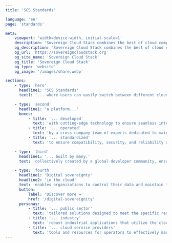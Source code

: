 ```yaml
---
title: 'SCS Standards'

language: 'en'
page: 'standards'

meta:
    viewport: 'width=device-width, initial-scale=1'
    description: 'Sovereign Cloud Stack combines the best of cloud computing in one unified standard.'
    og_description: 'Sovereign Cloud Stack combines the best of cloud computing in one unified standard.'
    og_url: 'https://sovereigncloudstack.org'
    og_site_name: 'Sovereign Cloud Stack'
    og_title: 'Sovereign Cloud Stack'
    og_type: 'website'
    og_image: '/images/share.webp'

sections:
    - type: 'hero'
      headline1: 'SCS Standards'
      text1: '... where users can easily switch between different cloud service providers without being locked in.'

    - type: 'second'
      headline1: 'a platform...'
      boxes:
          - title: '... developed'
            text: 'with cutting-edge technology to ensure seamless integration and optimal performance across different cloud environments.'
          - title: '... operated'
            text: 'by a cross-company team of experts dedicated to maintaining high availability, security, and continuous improvement, sharing operational knowledge.'
          - title: '... standardized'
            text: 'to ensure compatibility, security, and reliability across various data center operators with the option of certification.'

    - type: 'third'
      headline1: '... built by many.'
      text: 'collectively created by a global developer community, ensuring a diverse and innovative approach to solving complex cloud challenges without vendor lock-in.'

    - type: 'fourth'
      headline1: 'Digital sovereignty'
      headline2: 'in the cloud'
      text: 'enables organizations to control their data and maintain their independence from proprietary software.'
      button:
          label: 'Discover more →'
          href: '/digital-sovereignity'
      personas:
          - title: '... public sector'
            text: 'tailored solutions designed to meet the specific requirements of government agencies to ensure compliance and security sustainably.'
          - title: '... industry'
            text: 'robust industrial applications that utilize the cloud to enhance scalability, efficiency, and operational capability.'
          - title: '... cloud service providers'
            text: 'tools and resources for operators to effectively manage cloud resources to optimize costs and improve service.'
---
```

